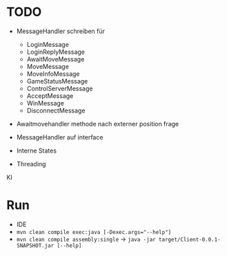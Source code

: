 # TODO
* MessageHandler schreiben für
    * LoginMessage
    * LoginReplyMessage
    * AwaitMoveMessage
    * MoveMessage
    * MoveInfoMessage
    * GameStatusMessage
    * ControlServerMessage
    * AcceptMessage
    * WinMessage
    * DisconnectMessage

* Awaitmovehandler methode nach externer position frage
* MessageHandler auf interface
* Interne States
* Threading
 
 KI
# Run

* IDE
* `mvn clean compile exec:java [-Dexec.args="--help"]`
* `mvn clean compile assembly:single` -> `java -jar target/Client-0.0.1-SNAPSHOT.jar [--help]`
